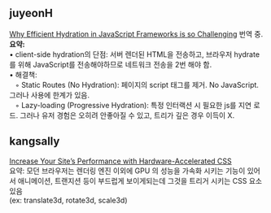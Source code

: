 <h2>juyeonH</h2><a href="https://www.notion.so/study66/Why-Efficient-Hydration-in-JavaScript-Frameworks-is-so-Challenging-87a855148fc042abbad0acb1f87f1ab0#8aa7bb07b59c4aa19dd93bc599fdf512">Why Efficient Hydration in JavaScript Frameworks is so Challenging</a> 번역 중.<br><strong>요약:</strong><br>• client-side hydration의 단점: 서버 렌더된 HTML을 전송하고, 브라우저 hydrate를 위해 JavaScript를 전송해야하므로 네트워크 전송을 2번 해야 함.<br>• 해결책:<br>    &nbsp;&nbsp;&nbsp;◦ Static Routes (No Hydration): 페이지의 script 태그를 제거. No JavaScript. 그러나 사용에 한계가 있음.<br>    &nbsp;&nbsp;&nbsp;◦ Lazy-loading (Progressive Hydration): 특정 인터랙션 시 필요한 js를 지연 로드. 그러나 유저 경험은 오히려 안좋아질 수 있고, 트리가 깊은 경우 이득이 X.
<h2>kangsally</h2><a href="https://www.notion.so/study66/Increase-Your-Site-s-Performance-with-Hardware-Accelerated-CSS-e83c1e8bfcbb4cec9aa9a679521a3719">Increase Your Site’s Performance with Hardware-Accelerated CSS</a><br>요약: 모던 브라우저는 렌더링 엔진 이외에 GPU 의 성능을 가속화 시키는 기능이 있어서 애니메이션, 트랜지션 등이 부드럽게 보이게되는데 그것을 트리거 시키는 CSS 요소 있음<br>(ex: translate3d, rotate3d, scale3d)
